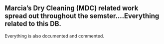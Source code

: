 ## Marcia’s Dry Cleaning (MDC) related work spread out throughout the semster....Everything related to this DB.

Everything is also documented and commented.
